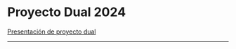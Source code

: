 
# Proyecto Dual 2024

[Presentación de proyecto dual](https://www.canva.com/design/DAGGZ_eFeiw/EK3ea9KT4i01UXX3bl_a1A/edit?utm_content=DAGGZ_eFeiw&utm_campaign=designshare&utm_medium=link2&utm_source=sharebutton)



---
